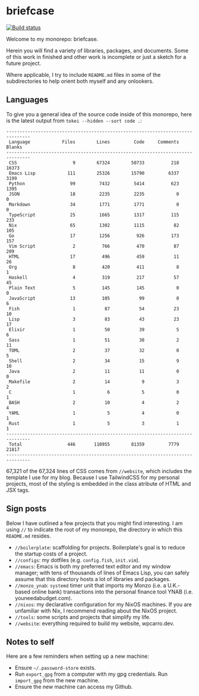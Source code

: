 # briefcase

[![Build status](https://badge.buildkite.com/7fd2d34344d1768a00019e0cff2dfd736cd7fee2489f31ce52.svg)](https://buildkite.com/wpcarros-infrastructure/briefcase)

Welcome to my monorepo: briefcase.

Herein you will find a variety of libraries, packages, and documents. Some of
this work in finished and other work is incomplete or just a sketch for a
future project.

Where applicable, I try to include `README.md` files in some of the
subdirectories to help orient both myself and any onlookers.

## Languages

To give you a general idea of the source code inside of this monorepo, here is
the latest output from `tokei --hidden --sort code .`:

```text
-------------------------------------------------------------------------------
 Language            Files        Lines         Code     Comments       Blanks
-------------------------------------------------------------------------------
 CSS                     9        67324        50733          218        16373
 Emacs Lisp            111        25326        15790         6337         3199
 Python                 99         7432         5414          623         1395
 JSON                   18         2235         2235            0            0
 Markdown               34         1771         1771            0            0
 TypeScript             25         1665         1317          115          233
 Nix                    65         1302         1115           82          105
 Go                     17         1256          926          173          157
 Vim Script              2          766          470           87          209
 HTML                   17          496          459           11           26
 Org                     8          420          411            8            1
 Haskell                 4          319          217           57           45
 Plain Text              5          145          145            0            0
 JavaScript             13          105           99            0            6
 Fish                    1           87           54           23           10
 Lisp                    3           83           43           23           17
 Elixir                  1           50           39            5            6
 Sass                    1           51           38            2           11
 TOML                    2           37           32            0            5
 Shell                   2           34           15            9           10
 Java                    2           11           11            0            0
 Makefile                2           14            9            3            2
 C                       1            6            5            0            1
 BASH                    2           10            4            2            4
 YAML                    1            5            4            0            1
 Rust                    1            5            3            1            1
-------------------------------------------------------------------------------
 Total                 446       110955        81359         7779        21817
-------------------------------------------------------------------------------
```

67,321 of the 67,324 lines of CSS comes from `//website`, which includes the
template I use for my blog. Because I use TailwindCSS for my personal projects,
most of the styling is embedded in the class atribute of HTML and JSX tags.

## Sign posts

Below I have outlined a few projects that you might find interesting. I am
using `//` to indicate the root of my monorepo, the directory in which this
`README.md` resides.

- `//boilerplate`: scaffolding for projects. Boilerplate's goal is to
  reduce the startup costs of a project.
- `//configs`: my dotfiles (e.g. `config.fish`, `init.vim`).
- `//emacs`: Emacs is both my preferred text editor and my window manager; with
  tens of thousands of lines of Emacs Lisp, you can safely assume that this
  directory hosts a lot of libraries and packages.
- `//monzo_ynab`: `systemd` timer unit that imports my Monzo (i.e. a U.K.-based
  online bank) transactions into the personal finance tool YNAB (i.e.
  youneedabudget.com).
- `//nixos`: my declarative configuration for my NixOS machines. If you are
  unfamiliar with Nix, I recommend reading about the NixOS project.
- `//tools`: some scripts and projects that simplify my life.
- `//website`: everything required to build my website, wpcarro.dev.

## Notes to self

Here are a few reminders when setting up a new machine:

- Ensure `~/.password-store` exists.
- Run `export_gpg` from a computer with my gpg credentials. Run `import_gpg`
  from the new machine.
- Ensure the new machine can access my Github.
